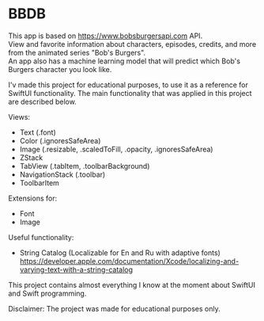 
# BBDB
This app is based on https://www.bobsburgersapi.com API.\
View and favorite information about characters, episodes, credits, and more from the animated series "Bob's Burgers".\
An app also has a machine learning model that will predict which Bob's Burgers character you look like.

I'v made this project for educational purposes, to use it as a reference for SwiftUI functionality.
The main functionality that was applied in this project are described below.

Views:
- Text (.font)
- Color (.ignoresSafeArea)
- Image (.resizable, .scaledToFill, .opacity, .ignoresSafeArea)
- ZStack
- TabView (.tabItem, .toolbarBackground)
- NavigationStack (.toolbar)
- ToolbarItem

Extensions for:
- Font
- Image

Useful functionality:
- String Catalog (Localizable for En and Ru with adaptive fonts)\
 https://developer.apple.com/documentation/Xcode/localizing-and-varying-text-with-a-string-catalog

This project contains almost everything I know at the moment about SwiftUI and Swift programming.

Disclaimer:
The project was made for educational purposes only.
